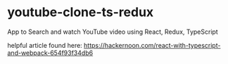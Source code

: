 # youtube-clone-ts-redux
App to Search and watch YouTube video using React, Redux, TypeScript

helpful article found here: https://hackernoon.com/react-with-typescript-and-webpack-654f93f34db6